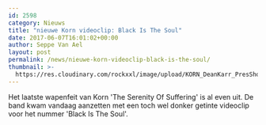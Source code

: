 ```yaml
---
id: 2598
category: Nieuws
title: "nieuwe Korn videoclip: Black Is The Soul"
date: 2017-06-07T16:01:02+00:00
author: Seppe Van Ael
layout: post
permalink: /news/nieuwe-korn-videoclip-black-is-the-soul/
thumbnail: >-
  https://res.cloudinary.com/rockxxl/image/upload/KORN_DeanKarr_PresShot2_2016_25553901_142036562.jpg
---
```

Het laatste wapenfeit van Korn 'The Serenity Of Suffering' is al even uit. De band kwam vandaag aanzetten met een toch wel donker getinte videoclip voor het nummer 'Black Is The Soul'.
